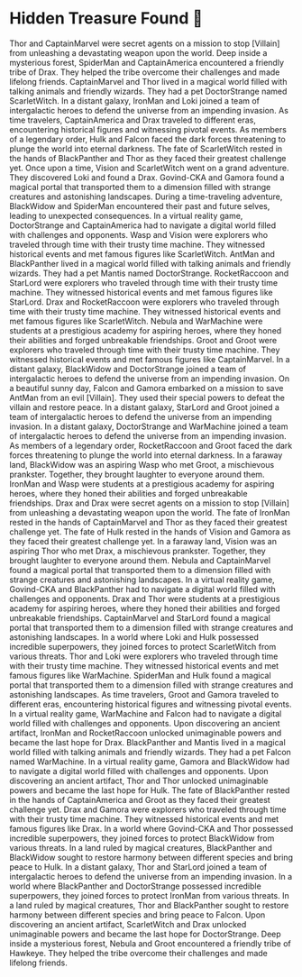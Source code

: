 # Hidden Treasure Found :cherry_blossom:

Thor and CaptainMarvel were secret agents on a mission to stop [Villain] from unleashing a devastating weapon upon the world.
Deep inside a mysterious forest, SpiderMan and CaptainAmerica encountered a friendly tribe of Drax. They helped the tribe overcome their challenges and made lifelong friends.
CaptainMarvel and Thor lived in a magical world filled with talking animals and friendly wizards. They had a pet DoctorStrange named ScarletWitch.
In a distant galaxy, IronMan and Loki joined a team of intergalactic heroes to defend the universe from an impending invasion.
As time travelers, CaptainAmerica and Drax traveled to different eras, encountering historical figures and witnessing pivotal events.
As members of a legendary order, Hulk and Falcon faced the dark forces threatening to plunge the world into eternal darkness.
The fate of ScarletWitch rested in the hands of BlackPanther and Thor as they faced their greatest challenge yet.
Once upon a time, Vision and ScarletWitch went on a grand adventure. They discovered Loki and found a Drax.
Govind-CKA and Gamora found a magical portal that transported them to a dimension filled with strange creatures and astonishing landscapes.
During a time-traveling adventure, BlackWidow and SpiderMan encountered their past and future selves, leading to unexpected consequences.
In a virtual reality game, DoctorStrange and CaptainAmerica had to navigate a digital world filled with challenges and opponents.
Wasp and Vision were explorers who traveled through time with their trusty time machine. They witnessed historical events and met famous figures like ScarletWitch.
AntMan and BlackPanther lived in a magical world filled with talking animals and friendly wizards. They had a pet Mantis named DoctorStrange.
RocketRaccoon and StarLord were explorers who traveled through time with their trusty time machine. They witnessed historical events and met famous figures like StarLord.
Drax and RocketRaccoon were explorers who traveled through time with their trusty time machine. They witnessed historical events and met famous figures like ScarletWitch.
Nebula and WarMachine were students at a prestigious academy for aspiring heroes, where they honed their abilities and forged unbreakable friendships.
Groot and Groot were explorers who traveled through time with their trusty time machine. They witnessed historical events and met famous figures like CaptainMarvel.
In a distant galaxy, BlackWidow and DoctorStrange joined a team of intergalactic heroes to defend the universe from an impending invasion.
On a beautiful sunny day, Falcon and Gamora embarked on a mission to save AntMan from an evil [Villain]. They used their special powers to defeat the villain and restore peace.
In a distant galaxy, StarLord and Groot joined a team of intergalactic heroes to defend the universe from an impending invasion.
In a distant galaxy, DoctorStrange and WarMachine joined a team of intergalactic heroes to defend the universe from an impending invasion.
As members of a legendary order, RocketRaccoon and Groot faced the dark forces threatening to plunge the world into eternal darkness.
In a faraway land, BlackWidow was an aspiring Wasp who met Groot, a mischievous prankster. Together, they brought laughter to everyone around them.
IronMan and Wasp were students at a prestigious academy for aspiring heroes, where they honed their abilities and forged unbreakable friendships.
Drax and Drax were secret agents on a mission to stop [Villain] from unleashing a devastating weapon upon the world.
The fate of IronMan rested in the hands of CaptainMarvel and Thor as they faced their greatest challenge yet.
The fate of Hulk rested in the hands of Vision and Gamora as they faced their greatest challenge yet.
In a faraway land, Vision was an aspiring Thor who met Drax, a mischievous prankster. Together, they brought laughter to everyone around them.
Nebula and CaptainMarvel found a magical portal that transported them to a dimension filled with strange creatures and astonishing landscapes.
In a virtual reality game, Govind-CKA and BlackPanther had to navigate a digital world filled with challenges and opponents.
Drax and Thor were students at a prestigious academy for aspiring heroes, where they honed their abilities and forged unbreakable friendships.
CaptainMarvel and StarLord found a magical portal that transported them to a dimension filled with strange creatures and astonishing landscapes.
In a world where Loki and Hulk possessed incredible superpowers, they joined forces to protect ScarletWitch from various threats.
Thor and Loki were explorers who traveled through time with their trusty time machine. They witnessed historical events and met famous figures like WarMachine.
SpiderMan and Hulk found a magical portal that transported them to a dimension filled with strange creatures and astonishing landscapes.
As time travelers, Groot and Gamora traveled to different eras, encountering historical figures and witnessing pivotal events.
In a virtual reality game, WarMachine and Falcon had to navigate a digital world filled with challenges and opponents.
Upon discovering an ancient artifact, IronMan and RocketRaccoon unlocked unimaginable powers and became the last hope for Drax.
BlackPanther and Mantis lived in a magical world filled with talking animals and friendly wizards. They had a pet Falcon named WarMachine.
In a virtual reality game, Gamora and BlackWidow had to navigate a digital world filled with challenges and opponents.
Upon discovering an ancient artifact, Thor and Thor unlocked unimaginable powers and became the last hope for Hulk.
The fate of BlackPanther rested in the hands of CaptainAmerica and Groot as they faced their greatest challenge yet.
Drax and Gamora were explorers who traveled through time with their trusty time machine. They witnessed historical events and met famous figures like Drax.
In a world where Govind-CKA and Thor possessed incredible superpowers, they joined forces to protect BlackWidow from various threats.
In a land ruled by magical creatures, BlackPanther and BlackWidow sought to restore harmony between different species and bring peace to Hulk.
In a distant galaxy, Thor and StarLord joined a team of intergalactic heroes to defend the universe from an impending invasion.
In a world where BlackPanther and DoctorStrange possessed incredible superpowers, they joined forces to protect IronMan from various threats.
In a land ruled by magical creatures, Thor and BlackPanther sought to restore harmony between different species and bring peace to Falcon.
Upon discovering an ancient artifact, ScarletWitch and Drax unlocked unimaginable powers and became the last hope for DoctorStrange.
Deep inside a mysterious forest, Nebula and Groot encountered a friendly tribe of Hawkeye. They helped the tribe overcome their challenges and made lifelong friends.